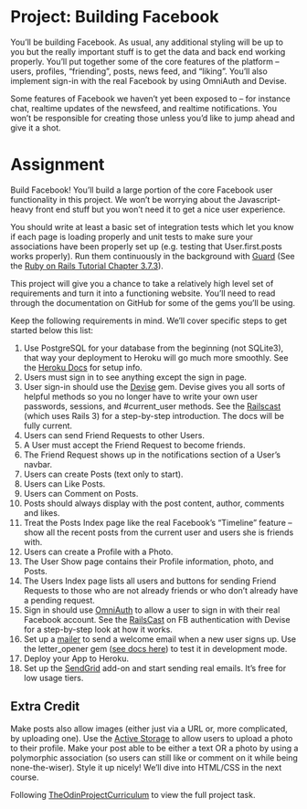 # Project: Building Facebook

You’ll be building Facebook. As usual, any additional styling will be up to you but the
really important stuff is to get the data and back end working properly. You’ll put together
some of the core features of the platform – users, profiles, “friending”, posts, news feed, and
“liking”. You’ll also implement sign-in with the real Facebook by using OmniAuth and Devise.

Some features of Facebook we haven’t yet been exposed to – for instance chat, realtime updates of
the newsfeed, and realtime notifications. You won’t be responsible for creating those unless you’d like
to jump ahead and give it a shot.

# Assignment

Build Facebook! You’ll build a large portion of the core Facebook user functionality in this project. We won’t
be worrying about the Javascript-heavy front end stuff but you won’t need it to get a nice user experience.

You should write at least a basic set of integration tests which let you know if each page is loading properly and
unit tests to make sure your associations have been properly set up (e.g. testing that User.first.posts works properly).
Run them continuously in the background with [Guard](https://github.com/guard/guard) (See the [Ruby on Rails Tutorial Chapter 3.7.3](https://www.learnenough.com/ruby-on-rails-4th-edition-tutorial/static_pages#sec-guard)).

This project will give you a chance to take a relatively high level set of requirements and turn it into a functioning website.
You’ll need to read through the documentation on GitHub for some of the gems you’ll be using.

Keep the following requirements in mind. We’ll cover specific steps to get started below this list:

1. Use PostgreSQL for your database from the beginning (not SQLite3), that way your deployment to Heroku will go much more smoothly. See the [Heroku Docs](https://devcenter.heroku.com/articles/getting-started-with-rails4) for setup info.
2. Users must sign in to see anything except the sign in page.
3. User sign-in should use the [Devise](https://github.com/plataformatec/devise) gem. Devise gives you all sorts of helpful methods so you no longer have to write your own user passwords, sessions,
  and #current_user  methods. See the [Railscast](http://railscasts.com/episodes/209-introducing-devise?view=asciicast) (which uses Rails 3) for a step-by-step introduction. The docs will be fully current.
4.  Users can send Friend Requests to other Users.
5.  A User must accept the Friend Request to become friends.
6.  The Friend Request shows up in the notifications section of a User’s navbar.
7.  Users can create Posts (text only to start).
8.  Users can Like Posts.
9.  Users can Comment on Posts.
10. Posts should always display with the post content, author, comments and likes.
11. Treat the Posts Index page like the real Facebook’s “Timeline” feature – show all the recent posts from the current user and users she is friends with.
12. Users can create a Profile with a Photo.
13. The User Show page contains their Profile information, photo, and Posts.
14. The Users Index page lists all users and buttons for sending Friend Requests to those who are not already friends or who don’t already have a pending request.
15. Sign in should use [OmniAuth](https://github.com/plataformatec/devise/wiki/OmniAuth:-Overview) to allow a user to sign in with their real Facebook account. See the [RailsCast](http://railscasts.com/episodes/360-facebook-authentication?view=asciicast) on FB authentication with Devise for a step-by-step
    look at how it works.
16. Set up a [mailer](http://guides.rubyonrails.org/action_mailer_basics.html) to send a welcome email when a new user signs up. Use the letter_opener gem ([see docs here](https://github.com/ryanb/letter_opener)) to test it in development mode.
17. Deploy your App to Heroku.
18. Set up the [SendGrid](https://devcenter.heroku.com/articles/sendgrid) add-on and start sending real emails. It’s free for low usage tiers.

## Extra Credit
Make posts also allow images (either just via a URL or, more complicated, by uploading one).
Use the [Active Storage](https://edgeguides.rubyonrails.org/active_storage_overview.html) to allow users to upload a photo to their profile.
Make your post able to be either a text OR a photo by using a polymorphic association (so users can still like or comment on it while being none-the-wiser).
Style it up nicely! We’ll dive into HTML/CSS in the next course.

Following [TheOdinProjectCurriculum](https://www.theodinproject.com/paths/full-stack-ruby-on-rails/courses/ruby-on-rails/lessons/final-project#assignment) to view the full project task.
